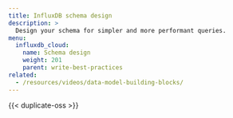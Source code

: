 ```yaml
---
title: InfluxDB schema design
description: >
  Design your schema for simpler and more performant queries.
menu:
  influxdb_cloud:
    name: Schema design
    weight: 201
    parent: write-best-practices
related:
  - /resources/videos/data-model-building-blocks/
---
```


{{< duplicate-oss >}}
